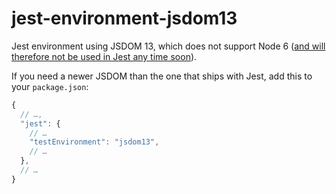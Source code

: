 # jest-environment-jsdom13

Jest environment using JSDOM 13, which does not support Node 6 ([and will therefore not be used in Jest any time soon][simen-comment]).

If you need a newer JSDOM than the one that ships with Jest, add this to your `package.json`:

```js
{
  // …,
  "jest": {
    // …
    "testEnvironment": "jsdom13",
    // …
  },
  // …
}
```

[simen-comment]: https://github.com/kentcdodds/dom-testing-library/issues/115#issuecomment-428314737
